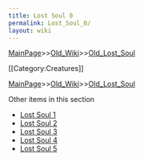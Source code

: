 ```yaml
---
title: Lost Soul 0
permalink: Lost_Soul_0/
layout: wiki
---
```


[MainPage](/keeperrl_wiki/ "wikilink")>>[Old_Wiki](/keeperrl_wiki/Old_Wiki "wikilink")>>[Old_Lost_Soul](/keeperrl_wiki/Old_Lost_Soul "wikilink")

[[Category:Creatures]]

[MainPage](/keeperrl_wiki/ "wikilink")>>[Old_Wiki](/keeperrl_wiki/Old_Wiki "wikilink")>>[Old_Lost_Soul](/keeperrl_wiki/Old_Lost_Soul "wikilink")

Other items in this section
-    [Lost Soul 1](/keeperrl_wiki/Lost_Soul_1 "wikilink")
-    [Lost Soul 2](/keeperrl_wiki/Lost_Soul_2 "wikilink")
-    [Lost Soul 3](/keeperrl_wiki/Lost_Soul_3 "wikilink")
-    [Lost Soul 4](/keeperrl_wiki/Lost_Soul_4 "wikilink")
-    [Lost Soul 5](/keeperrl_wiki/Lost_Soul_5 "wikilink")
